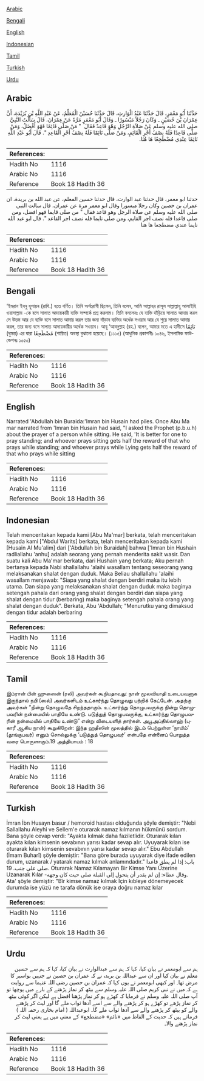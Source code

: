 [Arabic](#arabic)

[Bengali](#bengali)

[English](#english)

[Indonesian](#indonesian)

[Tamil](#tamil)

[Turkish](#turkish)

[Urdu](#urdu)

## Arabic


<div dir="rtl" lang="ar" style={{fontSize:'larger',backgroundColor:'#f8f9fa',padding:20}}>
حَدَّثَنَا أَبُو مَعْمَرٍ، قَالَ حَدَّثَنَا عَبْدُ الْوَارِثِ، قَالَ حَدَّثَنَا حُسَيْنٌ الْمُعَلِّمُ، عَنْ عَبْدِ اللَّهِ بْنِ بُرَيْدَةَ، أَنَّ عِمْرَانَ بْنَ حُصَيْنٍ ـ وَكَانَ رَجُلاً مَبْسُورًا ـ وَقَالَ أَبُو مَعْمَرٍ مَرَّةً عَنْ عِمْرَانَ، قَالَ سَأَلْتُ النَّبِيَّ صلى الله عليه وسلم عَنْ صَلاَةِ الرَّجُلِ وَهْوَ قَاعِدٌ فَقَالَ ‏ "‏ مَنْ صَلَّى قَائِمًا فَهْوَ أَفْضَلُ، وَمَنْ صَلَّى قَاعِدًا فَلَهُ نِصْفُ أَجْرِ الْقَائِمِ، وَمَنْ صَلَّى نَائِمًا فَلَهُ نِصْفُ أَجْرِ الْقَاعِدِ ‏"‏‏.‏ قَالَ أَبُو عَبْدِ اللَّهِ نَائِمًا عِنْدِي مُضْطَجِعًا هَا هُنَا‏.‏
</div>
<div style={{backgroundColor:'#f8f9fa',padding:20, marginBottom: 10}}><table> <thead> <tr> <th>References:</th> <th></th> </tr> </thead> <tbody><tr><td>Hadith No</td><td>1116</td></tr><tr><td>Arabic No</td><td>1116</td></tr><tr><td>Reference</td><td>Book 18 Hadith 36</td></tr></tbody></table></div>


<div dir="rtl" lang="ar" style={{fontSize:'larger',backgroundColor:'#f8f9fa',padding:20}}>
حدثنا ابو معمر، قال حدثنا عبد الوارث، قال حدثنا حسين المعلم، عن عبد الله بن بريدة، ان عمران بن حصين وكان رجلا مبسورا وقال ابو معمر مرة عن عمران، قال سالت النبي صلى الله عليه وسلم عن صلاة الرجل وهو قاعد فقال " من صلى قايما فهو افضل، ومن صلى قاعدا فله نصف اجر القايم، ومن صلى نايما فله نصف اجر القاعد ". قال ابو عبد الله نايما عندي مضطجعا ها هنا
</div>
<div style={{backgroundColor:'#f8f9fa',padding:20, marginBottom: 10}}><table> <thead> <tr> <th>References:</th> <th></th> </tr> </thead> <tbody><tr><td>Hadith No</td><td>1116</td></tr><tr><td>Arabic No</td><td>1116</td></tr><tr><td>Reference</td><td>Book 18 Hadith 36</td></tr></tbody></table></div>

## Bengali


<div dir="ltr" lang="bn" style={{fontSize:'larger',backgroundColor:'#f8f9fa',padding:20}}>
‘ইমরান ইবনু হুসায়ন (রাযি.) হতে বর্ণিত। তিনি অর্শরোগী ছিলেন, তিনি বলেন, আমি আল্লাহর রাসূল সাল্লাল্লাহু আলাইহি ওয়াসাল্লাম -কে বসে সালাত আদায়কারী ব্যক্তি সম্পর্কে প্রশ্ন করলাম। তিনি বললেনঃ যে ব্যক্তি দাঁড়িয়ে সালাত আদায় করল সে উত্তম আর যে ব্যক্তি বসে সালাত আদায় করল তার জন্য দাঁড়ান ব্যক্তির অর্ধেক সওয়াব আর যে শুয়ে সালাত আদায় করল, তার জন্য বসে সালাত আদায়কারীর অর্ধেক সওয়াব। আবূ ‘আবদুল্লাহ (রহ.) বলেন, আমার মতে এ হাদীসে نَائِمًا (ঘুমন্ত) এর দ্বারা مُضْطَجِعًا (শায়িত) অবস্থা বুঝানো হয়েছে। (১১১৫) (আধুনিক প্রকাশনীঃ ১০৪৬, ইসলামিক ফাউন্ডেশনঃ ১০৫০)
</div>
<div style={{backgroundColor:'#f8f9fa',padding:20, marginBottom: 10}}><table> <thead> <tr> <th>References:</th> <th></th> </tr> </thead> <tbody><tr><td>Hadith No</td><td>1116</td></tr><tr><td>Arabic No</td><td>1116</td></tr><tr><td>Reference</td><td>Book 18 Hadith 36</td></tr></tbody></table></div>

## English


<div dir="ltr" lang="en" style={{fontSize:'larger',backgroundColor:'#f8f9fa',padding:20}}>
Narrated 'Abdullah bin Buraida:'Imran bin Husain had piles. Once Abu Ma mar narrated from 'Imran bin Husain had said, "I asked the Prophet (p.b.u.h) about the prayer of a person while sitting. He said, 'It is better for one to pray standing; and whoever prays sitting gets half the reward of that who prays while standing; and whoever prays while Lying gets half the reward of that who prays while sitting
</div>
<div style={{backgroundColor:'#f8f9fa',padding:20, marginBottom: 10}}><table> <thead> <tr> <th>References:</th> <th></th> </tr> </thead> <tbody><tr><td>Hadith No</td><td>1116</td></tr><tr><td>Arabic No</td><td>1116</td></tr><tr><td>Reference</td><td>Book 18 Hadith 36</td></tr></tbody></table></div>

## Indonesian


<div dir="ltr" lang="id" style={{fontSize:'larger',backgroundColor:'#f8f9fa',padding:20}}>
Telah menceritakan kepada kami [Abu Ma'mar] berkata, telah menceritakan kepada kami ["Abdul Warits] berkata, telah menceritakan kepada kami [Husain Al Mu'alim] dari ['Abdullah bin Buraidah] bahwa ['Imran bin Hushain radliallahu 'anhu] adalah seorang yang pernah menderita sakit wasir. Dan suatu kali Abu Ma'mar berkata, dari Hushain yang berkata; Aku pernah bertanya kepada Nabi shallallahu 'alaihi wasallam tentang seseorang yang melaksanakan shalat dengan duduk. Maka Beliau shallallahu 'alaihi wasallam menjawab: "Siapa yang shalat dengan berdiri maka itu lebih utama. Dan siapa yang melaksanakan shalat dengan duduk maka baginya setengah pahala dari orang yang shalat dengan berdiri dan siapa yang shalat dengan tidur (berbaring) maka baginya setengah pahala orang yang shalat dengan duduk". Berkata, Abu 'Abdullah; "Menurutku yang dimaksud dengan tidur adalah berbaring
</div>
<div style={{backgroundColor:'#f8f9fa',padding:20, marginBottom: 10}}><table> <thead> <tr> <th>References:</th> <th></th> </tr> </thead> <tbody><tr><td>Hadith No</td><td>1116</td></tr><tr><td>Arabic No</td><td>1116</td></tr><tr><td>Reference</td><td>Book 18 Hadith 36</td></tr></tbody></table></div>

## Tamil


<div dir="ltr" lang="ta" style={{fontSize:'larger',backgroundColor:'#f8f9fa',padding:20}}>
இம்ரான் பின் ஹுஸைன் (ரலி) அவர்கள் கூறியதாவது: நான் மூலவியாதி உடையவனாக இருந்தால் நபி (ஸல்) அவர்களிடம் உட்கார்ந்து தொழுவது பற்றிக் கேட்டேன். அதற்கு அவர்கள் “நின்று தொழுவதே சிறந்ததாகும். உட்கார்ந்து தொழுபவருக்கு நின்று தொழுபவரின் நன்மையில் பாதியே உண்டு. படுத்துத் தொழுபவருக்கு, உட்கார்ந்து தொழுபவரின் நன்மையில் பாதியே உண்டு” என்று விடையளித் தார்கள். அபூஅப்தில்லாஹ் (புகாரீ ஆகிய நான்) கூறுகிறேன்: இந்த ஹதீஸின் மூலத்தில் இடம் பெற்றுள்ள ‘நாயிம்’ (தூங்குபவர்) எனும் சொல்லுக்கு ‘படுத்துத் தொழுபவர்’ என்பதே என்னைப் பொறுத்த வரை பொருளாகும்.19 அத்தியாயம் : 18
</div>
<div style={{backgroundColor:'#f8f9fa',padding:20, marginBottom: 10}}><table> <thead> <tr> <th>References:</th> <th></th> </tr> </thead> <tbody><tr><td>Hadith No</td><td>1116</td></tr><tr><td>Arabic No</td><td>1116</td></tr><tr><td>Reference</td><td>Book 18 Hadith 36</td></tr></tbody></table></div>

## Turkish


<div dir="ltr" lang="tr" style={{fontSize:'larger',backgroundColor:'#f8f9fa',padding:20}}>
İmran İbn Husayn basur / hemoroid hastası olduğunda şöyle demiştir: "Nebi Sallallahu Aleyhi ve Sellem'e oturarak namaz kılmanın hükmünü sordum. Bana şöyle cevap verdi: "Ayakta kılmak daha faziletlidir. Oturarak kılan ayakta kılan kimsenin sevabının yarısı kadar sevap alır. Uyuyarak kılan ise oturarak kılan kimsenin sevabı­nın yarısı kadar sevap alır." Ebu Abdullah (İmam Buharî) şöyle demiştir: "Bana göre burada uyuyarak diye ifade edilen durum, uzanarak / yatarak namaz kılmak anlamındadır." باب: إذا لم يطق قاعدا صلى على جنب. 19. Oturarak Namaz Kılamayan Bir Kimse Yanı Üzerine Uzanarak Kılar -وقال عطاء: إن لم يقدر أن يتحول إلى القبلة صلى حيث كان وجهه. Ata' şöyle demiştir: "Bîr kimse namaz kılmak İçin kıbleye dönemeyecek durumda ise yüzü ne tarafa dönük ise oraya doğru namaz kılar
</div>
<div style={{backgroundColor:'#f8f9fa',padding:20, marginBottom: 10}}><table> <thead> <tr> <th>References:</th> <th></th> </tr> </thead> <tbody><tr><td>Hadith No</td><td>1116</td></tr><tr><td>Arabic No</td><td>1116</td></tr><tr><td>Reference</td><td>Book 18 Hadith 36</td></tr></tbody></table></div>

## Urdu


<div dir="rtl" lang="ur" style={{fontSize:'larger',backgroundColor:'#f8f9fa',padding:20}}>
ہم سے ابومعمر نے بیان کیا، کہا کہ ہم سے عبدالوارث نے بیان کیا، کہا کہ ہم سے حسین معلم نے بیان کیا اور ان سے عبداللہ بن بریدہ نے کہ عمران بن حصین نے جنہیں بواسیر کا مرض تھا۔ اور کبھی ابومعمر نے یوں کہا کہ عمران بن حصین رضی اللہ عنہما سے روایت ہے کہ میں نے نبی کریم صلی اللہ علیہ وسلم سے بیٹھ کر نماز پڑھنے کے بارے میں پوچھا تو آپ صلی اللہ علیہ وسلم نے فرمایا کہ کھڑے ہو کر نماز پڑھنا افضل ہے لیکن اگر کوئی بیٹھ کر نماز پڑھے تو کھڑے ہو کر پڑھنے والے سے اسے آدھا ثواب ملے گا اور لیٹ کر پڑھنے والے کو بیٹھ کر پڑھنے والے سے آدھا ثواب ملے گا۔ ابوعبداللہ ( امام بخاری رحمہ اللہ ) فرماتے ہیں کہ حدیث کے الفاظ میں «نائم» «مضطجع» کے معنی میں ہے یعنی لیٹ کر نماز پڑھنے والا۔
</div>
<div style={{backgroundColor:'#f8f9fa',padding:20, marginBottom: 10}}><table> <thead> <tr> <th>References:</th> <th></th> </tr> </thead> <tbody><tr><td>Hadith No</td><td>1116</td></tr><tr><td>Arabic No</td><td>1116</td></tr><tr><td>Reference</td><td>Book 18 Hadith 36</td></tr></tbody></table></div>